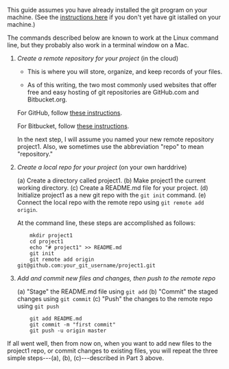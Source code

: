 This guide assumes you have already installed the git program on your machine.
(See the [instructions here](https://help.github.com/articles/set-up-git/) if
you don't yet have git istalled on your machine.)

The commands described below are known to work at the Linux command line, but
they probably also work in a terminal window on a Mac.

1. *Create a remote repository for your project* (in the cloud)

   + This is where you will store, organize, and keep records of your files.

   + As of this writing, the two most commonly used websites that offer free and easy
     hosting of git repositories are GitHub.com and Bitbucket.org.

   For GitHub, follow [these instructions](https://help.github.com/articles/create-a-repo/).

   For Bitbucket, follow [these instructions](https://confluence.atlassian.com/bitbucket/create-a-repository-for-your-existing-files-800695576.html).

   In the next step, I will assume you named your new remote repository project1.
   Also, we sometimes use the abbreviation "repo" to mean "repository."

2. *Create a local repo for your project* (on your own harddrive)

   (a) Create a directory called project1.
   (b) Make project1 the current working directory.
   (c) Create a README.md file for your project.
   (d) Initialize project1 as a new git repo with the `git init` command.
   (e) Connect the local repo with the remote repo using `git remote add origin`.

   At the command line, these steps are accomplished as follows:

           mkdir project1
           cd project1
           echo "# project1" >> README.md
           git init
           git remote add origin git@github.com:your_git_username/project1.git

3. *Add and commit new files and changes, then push to the remote repo*

   (a) "Stage" the README.md file using `git add`
   (b) "Commit" the staged changes using `git commit`
   (c) "Push" the changes to the remote repo using `git push`

           git add README.md
           git commit -m "first commit"
           git push -u origin master

If all went well, then from now on, when you want to add new files to the
project1 repo, or commit changes to existing files, you will repeat the three
simple steps---(a), (b), (c)---described in Part 3 above.
